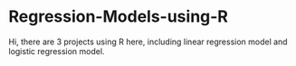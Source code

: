 # Regression-Models-using-R
Hi, there are 3 projects using R here, including linear regression model and logistic regression model. 
